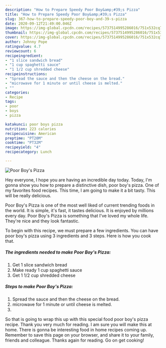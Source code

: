 ```yaml
---
description: "How to Prepare Speedy Poor Boy&amp;#39;s Pizza"
title: "How to Prepare Speedy Poor Boy&amp;#39;s Pizza"
slug: 367-how-to-prepare-speedy-poor-boy-and-39-s-pizza
date: 2020-09-12T21:49:00.046Z
image: https://img-global.cpcdn.com/recipes/5737514995286016/751x532cq70/poor-boys-pizza-recipe-main-photo.jpg
thumbnail: https://img-global.cpcdn.com/recipes/5737514995286016/751x532cq70/poor-boys-pizza-recipe-main-photo.jpg
cover: https://img-global.cpcdn.com/recipes/5737514995286016/751x532cq70/poor-boys-pizza-recipe-main-photo.jpg
author: Johnny Pope
ratingvalue: 4.7
reviewcount: 6
recipeingredient:
- "1 slice sandwich bread"
- "1 cup spaghetti sauce"
- "1 1/2 cup shredded cheese"
recipeinstructions:
- "Spread the sauce and then the cheese on the bread."
- "microwave for 1 minute or until cheese is melted."
- ""
categories:
- Recipe
tags:
- poor
- boys
- pizza

katakunci: poor boys pizza 
nutrition: 223 calories
recipecuisine: American
preptime: "PT20M"
cooktime: "PT32M"
recipeyield: "4"
recipecategory: Lunch

---
```



![Poor Boy&#39;s Pizza](https://img-global.cpcdn.com/recipes/5737514995286016/751x532cq70/poor-boys-pizza-recipe-main-photo.jpg)

Hey everyone, I hope you are having an incredible day today. Today, I'm gonna show you how to prepare a distinctive dish, poor boy&#39;s pizza. One of my favorites food recipes. This time, I am going to make it a bit tasty. This will be really delicious.



Poor Boy&#39;s Pizza is one of the most well liked of current trending foods in the world. It is simple, it's fast, it tastes delicious. It is enjoyed by millions every day. Poor Boy&#39;s Pizza is something that I've loved my whole life. They're nice and they look fantastic.


To begin with this recipe, we must prepare a few ingredients. You can have poor boy&#39;s pizza using 3 ingredients and 3 steps. Here is how you cook that.

<!--inarticleads1-->

##### The ingredients needed to make Poor Boy&#39;s Pizza:

1. Get 1 slice sandwich bread
1. Make ready 1 cup spaghetti sauce
1. Get 1 1/2 cup shredded cheese




<!--inarticleads2-->

##### Steps to make Poor Boy&#39;s Pizza:

1. Spread the sauce and then the cheese on the bread.
1. microwave for 1 minute or until cheese is melted.
1. 




So that is going to wrap this up with this special food poor boy&#39;s pizza recipe. Thank you very much for reading. I am sure you will make this at home. There is gonna be interesting food in home recipes coming up. Remember to save this page on your browser, and share it to your family, friends and colleague. Thanks again for reading. Go on get cooking!
